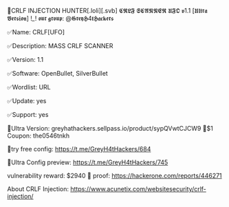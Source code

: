 💉CRLF INJECTION HUNTER[.loli][.svb]
𝕮𝕽𝕷𝕱 𝕾𝕮𝕬𝕹𝕹𝕰𝕽 𝖀𝕱𝕺 𝖛1.1 [𝖀𝖑𝖙𝖗𝖆 𝖁𝖊𝖗𝖘𝖎𝖔𝖓] !*_*! 𝖔𝖚𝖗 𝖌𝖗𝖔𝖚𝖕: @𝕲𝖗𝖊𝖞𝕳4𝖙𝕳𝖆𝖈𝖐𝖊𝖗𝖘

✅Name: CRLF[UFO]

✅Description: MASS CRLF SCANNER

✅Version: 1.1

✅Software: OpenBullet, SilverBullet

✅Wordlist: URL

✅Update: yes

✅Support: yes

🛒Ultra Version: greyhathackers.sellpass.io/product/sypQVwtCJCW9
🎁$1 Coupon: the0546tnkh

👾try free config: https://t.me/GreyH4tHackers/684

👾Ultra Config preview: https://t.me/GreyH4tHackers/745

vulnerability reward: $2940 🤑 proof: https://hackerone.com/reports/446271

About CRLF Injection: https://www.acunetix.com/websitesecurity/crlf-injection/
